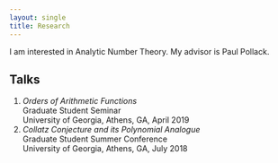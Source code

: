 ```yaml
---
layout: single
title: Research
---
```

I am interested in Analytic Number Theory. My advisor is Paul Pollack. 

## Talks
1. *Orders of Arithmetic Functions*  
	Graduate Student Seminar <br/>
		University of Georgia, Athens, GA, April 2019
2. *Collatz Conjecture and its Polynomial Analogue*  
    Graduate Student Summer Conference  
	University of Georgia, Athens, GA, July 2018
